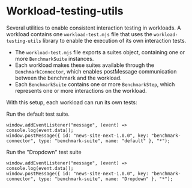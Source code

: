 # Workload-testing-utils

Several utilities to enable consistent interaction testing in workloads.
A workload contains one `workload-test.mjs` file that uses the `workload-testing-utils` library to enable the execution of its own interaction tests.

-   The `workload-test.mjs` file exports a suites object, containing one or more `BenchmarkSuite` instances.
-   Each workload makes these suites available through the `BenchmarkConnector`, which enables postMessage communication between the benchmark and the workload. 
-   Each `BenchmarkSuite` contains one or more `BenchmarkStep`, which represents one or more interactions on the workload.

With this setup, each workload can run its own tests:

Run the default test suite.

```
window.addEventListener("message", (event) => console.log(event.data));
window.postMessage({ id: "news-site-next-1.0.0", key: "benchmark-connector", type: "benchmark-suite", name: "default" }, "*");
```

Run the "Dropdown" test suite

```
window.addEventListener("message", (event) => console.log(event.data));
window.postMessage({ id: "news-site-next-1.0.0", key: "benchmark-connector", type: "benchmark-suite", name: "Dropdown" }, "*");
```
